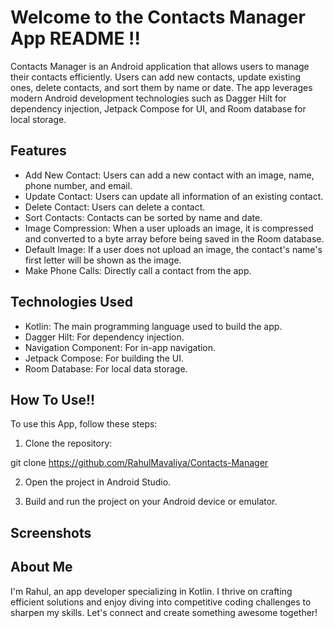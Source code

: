 # Welcome to the Contacts Manager App README !!

Contacts Manager is an Android application that allows users to manage their contacts efficiently. Users can add new contacts, update existing ones, delete contacts, and sort them by name or date. The app leverages modern Android development technologies such as Dagger Hilt for dependency injection, Jetpack Compose for UI, and Room database for local storage.


## Features

- Add New Contact: Users can add a new contact with an image, name, phone number, and email.
- Update Contact: Users can update all information of an existing contact.
- Delete Contact: Users can delete a contact.
- Sort Contacts: Contacts can be sorted by name and date.
- Image Compression: When a user uploads an image, it is compressed and converted to a byte array before being saved in the Room database.
- Default Image: If a user does not upload an image, the contact's name's first letter will be shown as the image.
- Make Phone Calls: Directly call a contact from the app.


## Technologies Used
- Kotlin: The main programming language used to build the app.
- Dagger Hilt: For dependency injection.
- Navigation Component: For in-app navigation.
- Jetpack Compose: For building the UI.
- Room Database: For local data storage.
## How To Use!!

To use this App, follow these steps:

1. Clone the repository:

git clone https://github.com/RahulMavaliya/Contacts-Manager

2. Open the project in Android Studio.

3. Build and run the project on your Android device or emulator.


## Screenshots

## About Me
I'm Rahul, an app developer specializing in Kotlin. I thrive on crafting efficient solutions and enjoy diving into competitive coding challenges to sharpen my skills. Let's connect and create something awesome together!
